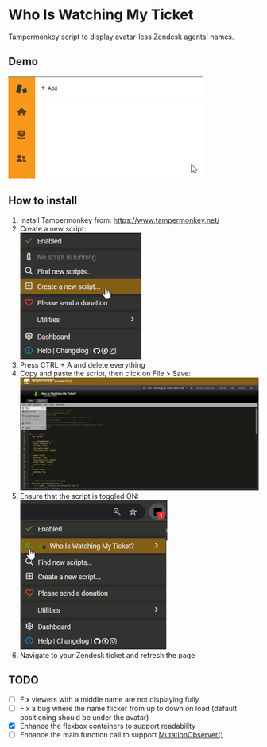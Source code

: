 # Who Is Watching My Ticket
Tampermonkey script to display avatar-less Zendesk agents' names.
## Demo
![demo](https://github.com/haitam-hamdan-veeva/who-is-watching-my-ticket/blob/main/images/demo.gif)
## How to install
1. Install Tampermonkey from: https://www.tampermonkey.net/
2. Create a new script:  
![create new script](https://github.com/haitam-hamdan-veeva/who-is-watching-my-ticket/blob/main/images/create_new_script.png)
3. Press CTRL + A and delete everything
4. Copy and paste the script, then click on File > Save:
![copy and save](https://github.com/haitam-hamdan-veeva/who-is-watching-my-ticket/blob/main/images/copy_and_save.png)
5. Ensure that the script is toggled ON:  
![enable script](https://github.com/haitam-hamdan-veeva/who-is-watching-my-ticket/blob/main/images/enable_script.png)
6. Navigate to your Zendesk ticket and refresh the page
## TODO
- [ ] Fix viewers with a middle name are not displaying fully
- [ ] Fix a bug where the name flicker from up to down on load (default positioning should be under the avatar)
- [x] Enhance the flexbox containers to support readability
- [ ] Enhance the main function call to support [MutationObserver()](https://developer.mozilla.org/en-US/docs/Web/API/MutationObserver/observe)
